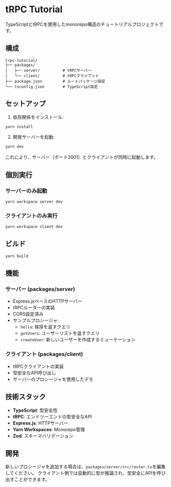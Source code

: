 # tRPC Tutorial

TypeScriptとtRPCを使用したmonorepo構造のチュートリアルプロジェクトです。

## 構成

```
trpc-tutorial/
├── packages/
│   ├── server/          # tRPCサーバー
│   └── client/          # tRPCクライアント
├── package.json         # ルートパッケージ設定
└── tsconfig.json        # TypeScript設定
```

## セットアップ

1. 依存関係をインストール:
```bash
yarn install
```

2. 開発サーバーを起動:
```bash
yarn dev
```

これにより、サーバー（ポート3001）とクライアントが同時に起動します。

## 個別実行

### サーバーのみ起動
```bash
yarn workspace server dev
```

### クライアントのみ実行
```bash
yarn workspace client dev
```

## ビルド

```bash
yarn build
```

## 機能

### サーバー (packages/server)
- Express.jsベースのHTTPサーバー
- tRPCルーターの実装
- CORS設定済み
- サンプルプロシージャ:
  - `hello`: 挨拶を返すクエリ
  - `getUsers`: ユーザーリストを返すクエリ
  - `createUser`: 新しいユーザーを作成するミューテーション

### クライアント (packages/client)
- tRPCクライアントの実装
- 型安全なAPI呼び出し
- サーバーのプロシージャを使用したデモ

## 技術スタック

- **TypeScript**: 型安全性
- **tRPC**: エンドツーエンドの型安全なAPI
- **Express.js**: HTTPサーバー
- **Yarn Workspaces**: Monorepo管理
- **Zod**: スキーマバリデーション

## 開発

新しいプロシージャを追加する場合は、`packages/server/src/router.ts`を編集してください。
クライアント側では自動的に型が推論され、型安全にAPIを呼び出すことができます。